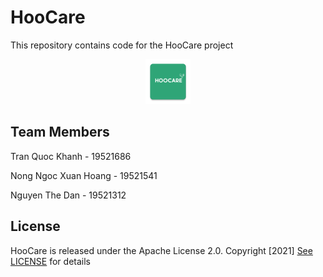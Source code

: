 # HooCare

This repository contains code for the HooCare project

<center>
<img src="app/src/main/res/mipmap-hdpi/ic_launcher.png"/>
</center>

## Team Members
Tran Quoc Khanh - 19521686 

Nong Ngoc Xuan Hoang - 19521541

Nguyen The Dan - 19521312

## License

HooCare is released under the Apache License 2.0. Copyright [2021] [See LICENSE](https://github.com/KSB-tqk/HooCare/blob/master/LICENSE) for details
